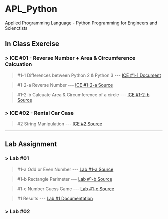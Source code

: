 # APL_Python
Applied Programming Language - Python Programming for Engineers and Scienctists

## In Class Exercise
### > ICE #01 - Reverse Number + Area & Circumference Calcuation
>#1-1 Differences between Python 2 & Python 3 --- 
> <a href="https://github.com/datarocksAmy/APL_Python/blob/master/ICE/ICE01/Lession%201%20In-Class.docx">ICE #1-1 Document</a>

>#1-2-a Reverse Number --- 
> <a href="https://github.com/datarocksAmy/APL_Python/blob/master/ICE/ICE01/ICE1_ReverseNumber.py">ICE #1-2-a Source</a>

>#1-2-b Calcuate Area & Circumference of a circle ---
> <a href="https://github.com/datarocksAmy/APL_Python/blob/master/ICE/ICE01/ICE1_circle.py"> ICE #1-2-b Source</a>

### > ICE #02 - Rental Car Case
> #2 String Manipulation --- 
> <a href=""> ICE #2 Source</a>


<hr>


## Lab Assignment
### > Lab #01
>#1-a Odd or Even Number ---
> <a href="https://github.com/datarocksAmy/APL_Python/blob/master/Lab%20Assignment/Lab01/Lab_01a_OddOrEvenNum.py">Lab #1-a Source</a>

>#1-b Rectangle Parimeter ---
> <a href="https://github.com/datarocksAmy/APL_Python/blob/master/Lab%20Assignment/Lab01/Lab_01b_Rectangle.py">Lab #1-b Source</a>

>#1-c Number Guess Game ---
> <a href="https://github.com/datarocksAmy/APL_Python/blob/master/Lab%20Assignment/Lab01/Lab_01c_NumberGuess.py"> Lab #1-c Source</a>

>#1 Results ---
> <a href="https://github.com/datarocksAmy/APL_Python/wiki/Py-DS_Engineer-Lab-Report-%2301"> Lab #1 Documentation</a>

### > Lab #02

